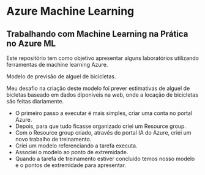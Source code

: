 # Azure Machine Learning
## Trabalhando com Machine Learning na Prática no Azure ML

Este repositório tem como objetivo apresentar alguns laboratórios utilizando ferramentas de machine learning Azure.

Modelo de previsão de alguel de bicicletas.

Meu desafio na criação deste modelo foi prever estimativas de alguel de bicletas baseado em dados diponiveis na web, onde a locação de bicicletas são feitas diariamente.

- O primeiro passo a executar é mais simples, criar uma conta no portal Azure.
- Depois, para que tudo ficasse organizado criei um Resource group.
- Com o Resource group criado, através do portal IA do Azure, criei um novo trabalho de treinamento.
- Criei um modelo referenciando a tarefa executa.
- Associei o modelo ao ponto de extremidade.
- Quando a tarefa de treinamento estiver concluido temos nosso modelo e o pontos de extremidade para apresentar.
